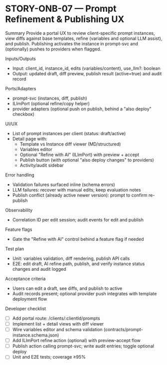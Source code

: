 # STORY-ONB-07 — Prompt Refinement & Publishing UX

Summary
Provide a portal UX to review client-specific prompt instances, view diffs against base templates, refine (variables and optional LLM assist), and publish. Publishing activates the instance in prompt-svc and (optionally) pushes to providers when flagged.

Inputs/Outputs
- Input: client_id, instance_id, edits (variables/content), use_llm?: boolean
- Output: updated draft, diff preview, publish result (active=true) and audit record

Ports/Adapters
- prompt-svc (instances, diff, publish)
- ILlmPort (optional refine/copy helper)
- provider adapters (optional push on publish, behind a "also deploy" checkbox)

UI/UX
- List of prompt instances per client (status: draft/active)
- Detail page with:
  - Template vs Instance diff viewer (MD/structured)
  - Variables editor
  - Optional "Refine with AI" (ILlmPort) with preview + accept
  - Publish button (with optional "also deploy changes" to providers)
  - Activity/audit sidebar

Error handling
- Validation failures surfaced inline (schema errors)
- LLM failures: recover with manual edits; keep evaluation notes
- Publish conflict (already active newer version): prompt to confirm re-publish

Observability
- Correlation ID per edit session; audit events for edit and publish

Feature flags
- Gate the "Refine with AI" control behind a feature flag if needed

Test plan
- Unit: variables validation, diff rendering, publish API calls
- E2E: edit draft, AI refine path, publish, and verify instance status changes and audit logged

Acceptance criteria
- Users can edit a draft, see diffs, and publish to active
- Audit records present; optional provider push integrates with template deployment flow

Developer checklist
- [ ] Add portal route: /clients/:clientId/prompts
- [ ] Implement list + detail views with diff viewer
- [ ] Wire variables editor and schema validation (contracts/prompt-instance.schema.json)
- [ ] Add ILlmPort refine action (optional) with preview-accept flow
- [ ] Publish action calling prompt-svc; write audit entries; toggle optional deploy
- [ ] Unit and E2E tests; coverage ≥95%
